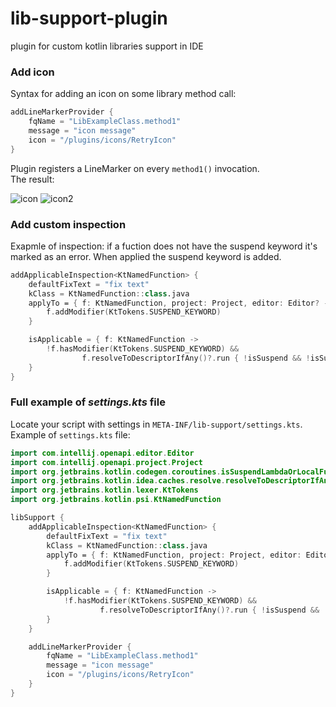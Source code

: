 # lib-support-plugin
plugin for custom kotlin libraries support in IDE


### Add icon
Syntax for adding an icon on some library method call:
```kotlin
addLineMarkerProvider {
    fqName = "LibExampleClass.method1"
    message = "icon message"
    icon = "/plugins/icons/RetryIcon"
}
```
Plugin registers a LineMarker on every `method1()` invocation. \
The result:

![icon](https://user-images.githubusercontent.com/15042786/86406056-20000580-bcbb-11ea-9a30-5e758fec9c83.png)
![icon2](https://user-images.githubusercontent.com/15042786/86406130-3b6b1080-bcbb-11ea-9b1e-93835dd79e35.png)



### Add custom inspection
Exapmle of inspection: if a fuction does not have the suspend keyword it's marked as an error. When applied the suspend keyword is added.
```kotlin
addApplicableInspection<KtNamedFunction> {
    defaultFixText = "fix text"
    kClass = KtNamedFunction::class.java
    applyTo = { f: KtNamedFunction, project: Project, editor: Editor? ->
        f.addModifier(KtTokens.SUSPEND_KEYWORD)
    }

    isApplicable = { f: KtNamedFunction ->
        !f.hasModifier(KtTokens.SUSPEND_KEYWORD) &&
                f.resolveToDescriptorIfAny()?.run { !isSuspend && !isSuspendLambdaOrLocalFunction() }
    }
}
```



### Full example of *settings.kts* file

Locate your script with settings in `META-INF/lib-support/settings.kts`. \
Example of `settings.kts` file:

```kotlin
import com.intellij.openapi.editor.Editor
import com.intellij.openapi.project.Project
import org.jetbrains.kotlin.codegen.coroutines.isSuspendLambdaOrLocalFunction
import org.jetbrains.kotlin.idea.caches.resolve.resolveToDescriptorIfAny
import org.jetbrains.kotlin.lexer.KtTokens
import org.jetbrains.kotlin.psi.KtNamedFunction

libSupport {
    addApplicableInspection<KtNamedFunction> {
        defaultFixText = "fix text"
        kClass = KtNamedFunction::class.java
        applyTo = { f: KtNamedFunction, project: Project, editor: Editor? ->
            f.addModifier(KtTokens.SUSPEND_KEYWORD)
        }

        isApplicable = { f: KtNamedFunction ->
            !f.hasModifier(KtTokens.SUSPEND_KEYWORD) &&
                    f.resolveToDescriptorIfAny()?.run { !isSuspend && !isSuspendLambdaOrLocalFunction() }
        }
    }

    addLineMarkerProvider {
        fqName = "LibExampleClass.method1"
        message = "icon message"
        icon = "/plugins/icons/RetryIcon"
    }
}
```
